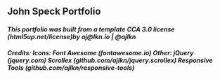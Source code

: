 <h2>John Speck Portfolio</h2>

<h4> <em>This portfolio was built from a template CCA 3.0 license (html5up.net/license)by aj@lkn.io | @ajlkn
	</em>
</h4>

<h5>
Credits:
	Icons:
		Font Awesome (fontawesome.io)
	Other:
		jQuery (jquery.com)
		Scrollex (github.com/ajlkn/jquery.scrollex)
		Responsive Tools (github.com/ajlkn/responsive-tools)
</h5>
